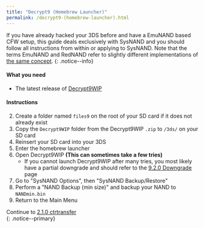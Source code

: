 ```yaml
---
title: "Decrypt9 (Homebrew Launcher)"
permalink: /decrypt9-(homebrew-launcher).html
---
```


If you have already hacked your 3DS before and have a EmuNAND based CFW setup, this guide deals exclusively with SysNAND and you should follow all instructions from within or applying to SysNAND. Note that the terms EmuNAND and RedNAND refer to slightly different implementations of [the same concept](http://3dbrew.org/wiki/NAND_Redirection).
{: .notice--info}

#### What you need

* The latest release of [Decrypt9WIP](https://github.com/d0k3/Decrypt9WIP/releases/)

#### Instructions

2. Create a folder named `files9` on the root of your SD card if it does not already exist
3. Copy the `Decrypt9WIP` folder from the Decrypt9WIP `.zip` to `/3ds/` on your SD card
3. Reinsert your SD card into your 3DS
4. Enter the homebrew launcher
4. Open Decrypt9WIP **(This can sometimes take a few tries)**
    + If you cannot launch Decrypt9WIP after many tries, you most likely have a partial downgrade and should refer to the [9.2.0 Downgrade](9.2.0-downgrade) page
4. Go to "SysNAND Options", then "SysNAND Backup/Restore"
5. Perform a "NAND Backup (min size)" and backup your NAND to `NANDmin.bin`
6. Return to the Main Menu

Continue to [2.1.0 ctrtransfer](2.1.0-ctrtransfer)    
{: .notice--primary}
